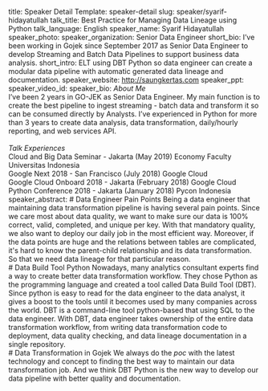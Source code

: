 title: Speaker Detail
Template: speaker-detail
slug: speaker/syarif-hidayatullah
talk_title: Best Practice for Managing Data Lineage using Python
talk_language: English
speaker_name: Syarif Hidayatullah
speaker_photo: 
speaker_organization: Senior Data Engineer
short_bio: I’ve been working in Gojek since September 2017 as Senior Data Engineer to develop Streaming and Batch Data Pipelines to support business data analysis.
short_intro: ELT using DBT Python so data engineer can create a modular data pipeline with automatic generated data lineage and documentation.
speaker_website: http://saungkertas.com
speaker_ppt: 
speaker_video_id: 
speaker_bio: *About Me* <br>I’ve been 2 years in GO-JEK as Senior Data Engineer. My main function is to create the best pipeline to ingest streaming - batch data and transform it so can be consumed directly by Analysts. I’ve experienced in Python for more than 3 years to create data analysis, data transformation, daily/hourly reporting, and web services API. <br><br>*Talk Experiences* <br>Cloud and Big Data Seminar - Jakarta (May 2019) Economy Faculty Universitas Indonesia <br>Google Next 2018 - San Francisco (July 2018) Google Cloud <br>Google Cloud Onboard 2018 - Jakarta (February 2018) Google Cloud <br>Python Conference 2018 - Jakarta (January 2018) Pycon Indonesia
speaker_abstract: # Data Engineer Pain Points
    Being a data engineer that maintaining data transformation pipeline is having several pain points. Since we care most about data quality, we want to make sure our data is 100% correct, valid, completed, and unique per key. With that mandatory quality, we also want to deploy our daily job in the most efficient way. Moreover, if the data points are huge and the relations between tables are complicated, it's hard to know the parent-child relationship and its data transformation. So that we need data lineage for that particular reason. <br>
    # Data Build Tool Python
    Nowadays, many analytics consultant experts find a way to create better data transformation workflow. They chose Python as the programming language and created a tool called Data Build Tool (DBT). Since python is easy to read for the data engineer to the data analyst, it gives a boost to the tools until it becomes used by many companies across the world.
    DBT is a command-line tool python-based that using SQL to the data engineer. With DBT, data engineer takes ownership of the entire data transformation workflow, from writing data transformation code to deployment, data quality checking, and data lineage documentation in a single repository. <br>
    # Data Transformation in Gojek
    We always do the *poc* with the latest technology and concept to finding the best way to maintain our data transformation job. And we think DBT Python is the new way to develop our data pipeline with better quality and documentation. 
